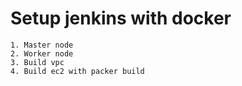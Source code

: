 # Setup jenkins with docker

```
1. Master node
2. Worker node
3. Build vpc 
4. Build ec2 with packer build

```
